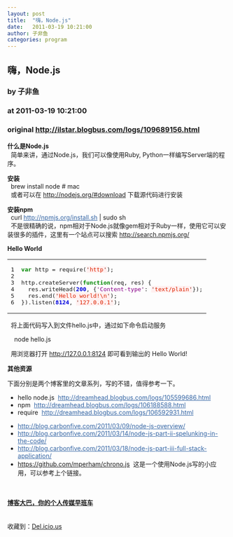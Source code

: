 ```yaml
---
layout: post
title:  "嗨，Node.js"
date:   2011-03-19 10:21:00
author: 子非鱼
categories: program
---
```


## 嗨，Node.js
### by 子非鱼
### at 2011-03-19 10:21:00
### original <http://ilstar.blogbus.com/logs/109689156.html>

<p><strong>什么是Node.js</strong><br>  简单来讲，通过Node.js，我们可以像使用Ruby, Python一样编写Server端的程序。</p>
<p><strong>安装</strong><br>  brew install node # mac<br>  或者可以在 <a href="http://nodejs.org/#download">http://nodejs.org/#download</a> 下载源代码进行安装</p>
<p><strong>安装npm</strong><br>  curl <a style="color:#3465a4" href="http://npmjs.org/install.sh">http://npmjs.org/install.sh</a> | sudo sh<br>  不是很精确的说，npm相对于Node.js就像gem相对于Ruby一样，使用它可以安装很多的插件，这里有一个站点可以搜索 <a href="http://search.npmjs.org/">http://search.npmjs.org/</a></p>
<p><strong>Hello World</strong></p>
<table border="0">
<tbody>
<tr>
<td title="click to toggle">
<pre>1<tt>
</tt>2<tt>
</tt>3<tt>
</tt>4<tt>
</tt>5<tt>
</tt>6<tt>
</tt></pre>
</td>
<td>
<pre><span style="color:#080;font-weight:bold">var</span> http = require(<span style="background-color:#fff0f0;color:#d20"><span style="color:#710">'</span><span>http</span><span style="color:#710">'</span></span>);<tt>
</tt><tt>
</tt>http.createServer(<span style="color:#080;font-weight:bold">function</span>(req, res) {<tt>
</tt>  res.writeHead(<span style="color:#00d;font-weight:bold">200</span>, {<span style="color:#808"><span style="color:#606">'</span>Content-type<span style="color:#606">'</span></span>: <span style="background-color:#fff0f0;color:#d20"><span style="color:#710">'</span><span>text/plain</span><span style="color:#710">'</span></span>});<tt>
</tt>  res.end(<span style="background-color:#fff0f0;color:#d20"><span style="color:#710">'</span><span>Hello world!</span><span>\n</span><span style="color:#710">'</span></span>);<tt>
</tt>}).listen(<span style="color:#00d;font-weight:bold">8124</span>, <span style="background-color:#fff0f0;color:#d20"><span style="color:#710">'</span><span>127.0.0.1</span><span style="color:#710">'</span></span>);</pre>
</td>
</tr>
</tbody>
</table>
<p>  将上面代码写入到文件hello.js中，通过如下命令启动服务</p>
<p>    node hello.js</p>
<p>  用浏览器打开 <a href="http://127.0.0.1:8124">http://127.0.0.1:8124</a> 即可看到输出的 Hello World!</p>
<p><strong>其他资源</strong></p>
<p>下面分别是两个博客里的文章系列，写的不错，值得参考一下。</p>
<ul>
<li>hello node.js  <a style="color:#3465a4" href="http://dreamhead.blogbus.com/logs/105599686.html">http://dreamhead.blogbus.com/logs/105599686.html</a></li>
<li>npm  <a style="color:#3465a4" href="http://dreamhead.blogbus.com/logs/106188588.html">http://dreamhead.blogbus.com/logs/106188588.html</a></li>
<li>require  <a style="color:#3465a4" href="http://dreamhead.blogbus.com/logs/106592931.html">http://dreamhead.blogbus.com/logs/106592931.html</a></li>
</ul>
<ul>
<li><a style="color:#3465a4" href="http://blog.carbonfive.com/2011/03/09/node-js-overview/">http://blog.carbonfive.com/2011/03/09/node-js-overview/</a></li>
<li><a style="color:#3465a4" href="http://blog.carbonfive.com/2011/03/14/node-js-part-ii-spelunking-in-the-code/">http://blog.carbonfive.com/2011/03/14/node-js-part-ii-spelunking-in-the-code/</a></li>
<li><a style="color:#3465a4" href="http://blog.carbonfive.com/2011/03/18/node-js-part-iii-full-stack-application/">http://blog.carbonfive.com/2011/03/18/node-js-part-iii-full-stack-application/</a></li>
<li><a href="https://github.com/mperham/chrono.js">https://github.com/mperham/chrono.js</a>  这是一个使用Node.js写的小应用，可以参考上个链接。</li>
</ul><br><br><div><b><a href="http://www.blogbus.com">博客大巴，你的个人传媒早班车</a></b></div><br><br><div>收藏到：<span><a href="http://delicious.com/save?url=http%3A%2F%2Filstar.blogbus.com%2Flogs%2F109689156.html&amp;title=%E5%97%A8%EF%BC%8CNode.js">Del.icio.us</a></span></div><img src="http://www1.feedsky.com/t1/732797162/ilstar_blogbus_com/blogbus.com/s.gif?r=http://ilstar.blogbus.com/logs/109689156.html" border="0" height="0" width="0">